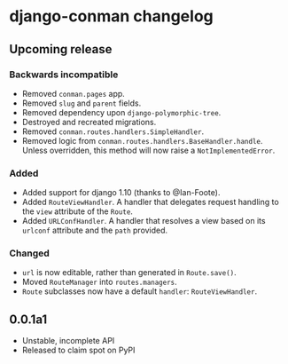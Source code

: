# django-conman changelog

## Upcoming release

### Backwards incompatible

* Removed `conman.pages` app.
* Removed `slug` and `parent` fields.
* Removed dependency upon `django-polymorphic-tree`.
* Destroyed and recreated migrations.
* Removed `conman.routes.handlers.SimpleHandler`.
* Removed logic from `conman.routes.handlers.BaseHandler.handle`. Unless
  overridden, this method will now raise a `NotImplementedError`.

### Added

* Added support for django 1.10 (thanks to @Ian-Foote).
* Added `RouteViewHandler`. A handler that delegates request handling to the
  `view` attribute of the `Route`.
* Added `URLConfHandler`. A handler that resolves a view based on its `urlconf`
  attribute and the `path` provided.

### Changed

* `url` is now editable, rather than generated in `Route.save()`.
* Moved `RouteManager` into `routes.managers`.
* `Route` subclasses now have a default `handler`: `RouteViewHandler`.

## 0.0.1a1
* Unstable, incomplete API
* Released to claim spot on PyPI
